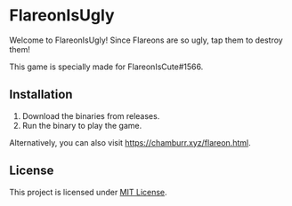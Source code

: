 # FlareonIsUgly

Welcome to FlareonIsUgly! Since Flareons are so ugly, tap them to destroy them!

This game is specially made for FlareonIsCute#1566.

## Installation

1. Download the binaries from releases.
2. Run the binary to play the game.

Alternatively, you can also visit https://chamburr.xyz/flareon.html.

## License

This project is licensed under [MIT License](LICENSE).

